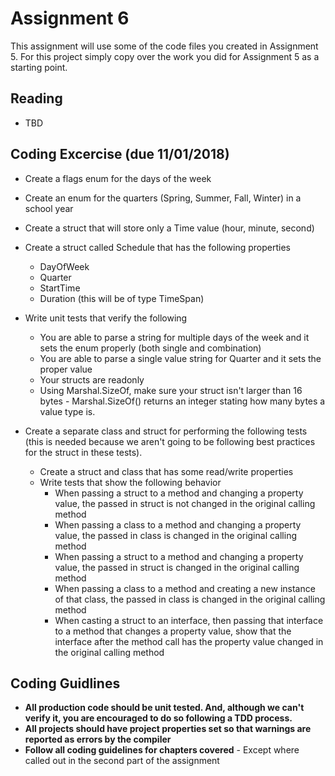 # Assignment 6

This assignment will use some of the code files you created in Assignment 5. For this project simply copy over the work you did for Assignment 5 as a starting point.

## Reading 
* TBD

## Coding Excercise (due 11/01/2018)
* Create a flags enum for the days of the week
* Create an enum for the quarters (Spring, Summer, Fall, Winter) in a school year
* Create a struct that will store only a Time value (hour, minute, second)
* Create a struct called Schedule that has the following properties
  * DayOfWeek
  * Quarter
  * StartTime
  * Duration (this will be of type TimeSpan)
* Write unit tests that verify the following
  * You are able to parse a string for multiple days of the week and it sets the enum properly (both single and combination)
  * You are able to parse a single value string for Quarter and it sets the proper value
  * Your structs are readonly
  * Using Marshal.SizeOf, make sure your struct isn't larger than 16 bytes - Marshal.SizeOf<Schedule>() returns an integer stating how many bytes a value type is.

* Create a separate class and struct for performing the following tests (this is needed because we aren't going to be following best practices for the struct in these tests).
  * Create a struct and class that has some read/write properties
  * Write tests that show the following behavior
    * When passing a struct to a method and changing a property value, the passed in struct is not changed in the original calling method
    * When passing a class to a method and changing a property value, the passed in class is changed in the original calling method
    * When passing a struct to a method and changing a property value, the passed in struct is changed in the original calling method
    * When passing a class to a method and creating a new instance of that class, the passed in class is changed in the original calling method
    * When casting a struct to an interface, then passing that interface to a method that changes a property value, show that the interface after the method call has the property value changed in the original calling method

## Coding Guidlines

* **All production code should be unit tested.  And, although we can't verify it, you are encouraged to do so following a TDD process.**
* **All projects should have project properties set so that warnings are reported as errors by the compiler**
* **Follow all coding guidelines for chapters covered** - Except where called out in the second part of the assignment
